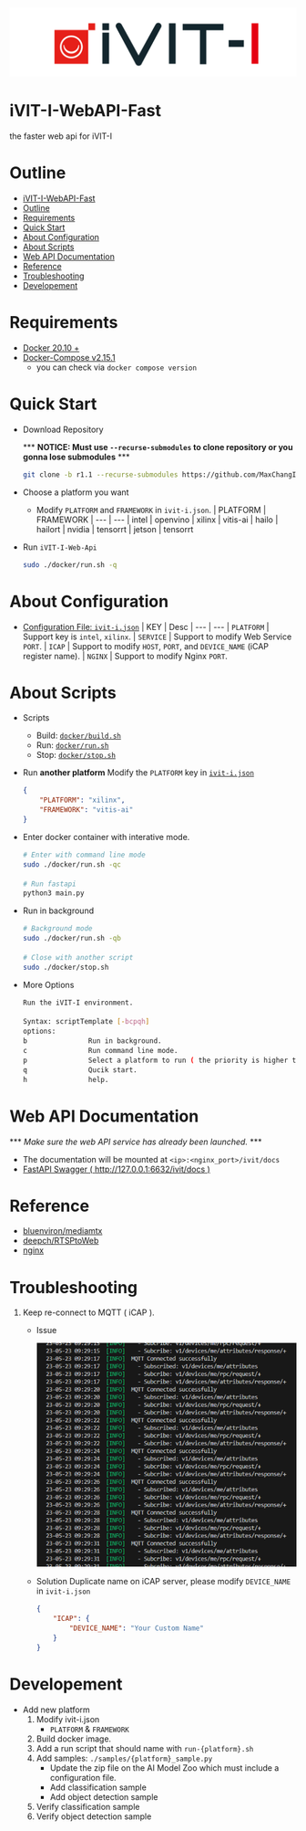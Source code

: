 ![COVER](./assets/images/iVIT-I-Logo-B.png)

# iVIT-I-WebAPI-Fast
the faster web api for iVIT-I

# Outline
- [iVIT-I-WebAPI-Fast](#ivit-i-webapi-fast)
- [Outline](#outline)
- [Requirements](#requirements)
- [Quick Start](#quick-start)
- [About Configuration](#about-configuration)
- [About Scripts](#about-scripts)
- [Web API Documentation](#web-api-documentation)
- [Reference](#reference)
- [Troubleshooting](#troubleshooting)
- [Developement](#developement)


# Requirements
* [Docker 20.10 + ](https://docs.docker.com/engine/install/ubuntu/)
* [Docker-Compose v2.15.1 ](https://docs.docker.com/compose/install/linux/#install-using-the-repository)
    * you can check via `docker compose version`


# Quick Start
* Download Repository

    *** **NOTICE: Must use `--recurse-submodules` to clone repository or you gonna lose submodules** ***
    ```bash
    git clone -b r1.1 --recurse-submodules https://github.com/MaxChangInnodisk/ivit-i-web-api-fast.git && cd ivit-i-web-api-fast
    ```
* Choose a platform you want
    * Modify `PLATFORM` and `FRAMEWORK` in `ivit-i.json`. 
        | PLATFORM  |   FRAMEWORK
        |   ---     |   ---
        | intel     |   openvino
        | xilinx    |   vitis-ai
        | hailo     |   hailort
        | nvidia    |   tensorrt
        | jetson    |   tensorrt

* Run `iVIT-I-Web-Api`
    ```bash
    sudo ./docker/run.sh -q
    ```

# About Configuration
* [Configuration File: `ivit-i.json`](ivit-i.json)
    | KEY | Desc
    | --- | --- 
    | `PLATFORM`    |   Support key is `intel`, `xilinx`.
    | `SERVICE`     |   Support to modify Web Service `PORT`.
    | `ICAP`        |   Support to modify `HOST`, `PORT`, and `DEVICE_NAME` (iCAP register name).
    | `NGINX`       |   Support to modify Nginx `PORT`.


# About Scripts
* Scripts 
    * Build: [`docker/build.sh`](./docker/build.sh)
    * Run: [`docker/run.sh`](./docker/run.sh)
    * Stop: [`docker/stop.sh`](./docker/stop.sh)

* Run **another platform**
    Modify the `PLATFORM` key in [`ivit-i.json`](./ivit-i.json)
    ```json
    {
        "PLATFORM": "xilinx",
        "FRAMEWORK": "vitis-ai"
    }
    ```

* Enter docker container with interative mode.
    ```bash
    # Enter with command line mode
    sudo ./docker/run.sh -qc

    # Run fastapi
    python3 main.py
    ```
* Run in background
    ```bash
    # Background mode
    sudo ./docker/run.sh -qb

    # Close with another script 
    sudo ./docker/stop.sh
    ```
* More Options
    ```bash
    Run the iVIT-I environment.

    Syntax: scriptTemplate [-bcpqh]
    options:
    b               Run in background.
    c               Run command line mode.
    p               Select a platform to run ( the priority is higher than ivit-i.json ). support in [ 'intel', 'xilinx' ]
    q               Qucik start.
    h               help.
    ```

# Web API Documentation
*** *Make sure the web API service has already been launched.* ***
* The documentation will be mounted at `<ip>:<nginx_port>/ivit/docs`
* [FastAPI Swagger ( http://127.0.0.1:6632/ivit/docs )](http://127.0.0.1:6632/ivit/docs)


# Reference
* [bluenviron/mediamtx](https://github.com/bluenviron/mediamtx)
* [deepch/RTSPtoWeb](https://github.com/deepch/RTSPtoWeb)
* [nginx](https://www.nginx.com/)

# Troubleshooting
1. Keep re-connect to MQTT ( iCAP ).
    * Issue
        
        ![keeping-connect-to-mqtt-server](assets/images/keeping-connect-to-mqtt-server.png)

    * Solution
        Duplicate name on iCAP server, please modify `DEVICE_NAME` in `ivit-i.json`
        ```JSON
        {
            "ICAP": {
                "DEVICE_NAME": "Your Custom Name"
            }
        }
        ```


# Developement
* Add new platform
   1. Modify ivit-i.json
      * `PLATFORM` & `FRAMEWORK`
   2. Build docker image.
   3. Add a run script that should name with `run-{platform}.sh`
   4. Add samples: `./samples/{platform}_sample.py`
      * Update the zip file on the AI Model Zoo which must include a configuration file.
      * Add classification sample
      * Add object detection sample
   5. Verify classification sample
   6. Verify object detection sample
